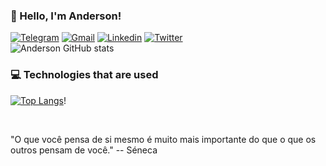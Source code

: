 ### 👊 Hello, I'm Anderson!

[![Telegram](https://img.shields.io/badge/Telegram-2CA5E0?style=for-the-badge&logo=telegram&logoColor=white)](https://t.me/DevShor)
[![Gmail](https://img.shields.io/badge/Gmail-D14836?style=for-the-badge&logo=gmail&logoColor=white)](https://mail.google.com/mail/u/0/#search/developer.shor@gmail.com?compose=new)
[![Linkedin](https://img.shields.io/badge/LinkedIn-0077B5?style=for-the-badge&logo=linkedin&logoColor=white)](https://www.linkedin.com/in/anderson-barbosa-2a2b42193/)
[![Twitter](https://img.shields.io/badge/Twitter-1DA1F2?style=for-the-badge&logo=twitter&logoColor=white)](https://twitter.com/ShorDeveloper)
<br/>
![Anderson GitHub stats](https://github-readme-stats.vercel.app/api?username=DevShor&show_icons=true&theme=highcontrast)

### 💻 Technologies that are used

[![Top Langs](https://github-readme-stats.vercel.app/api/top-langs/?username=DevShor&layout=compact)](#)! 

<br/>
<p>"O que você pensa de si mesmo é muito mais importante do que o que os outros pensam de você." -- Séneca </p>
